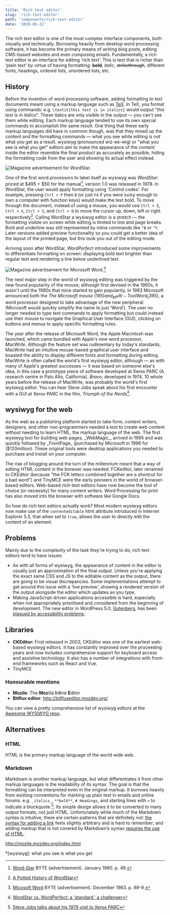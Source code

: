 ```yaml
---
title: 'Rich text editor'
slug: 'rich-text-editor'
path: 'components/rich-text-editor'
date: '2019-05-22'
---
```


The rich text editor is one of the most complex interface components, both visually and technically. Borrowing heavily from desktop word processing software, it has become the primary means of writing blog posts, editing CMS-based websites and even composing emails. Fundamentally, a rich text editor is an interface for editing ‘rich text’. This is text that is richer than ‘plain text’ by virtue of having formatting: **bold**, _italic_, ~~strikethrough~~, different fonts, headings, ordered lists, unordered lists, etc.

## History

Before the invention of word processing software, adding formatting to text documents meant using a markup language such as [TeX](https://en.wikipedia.org/wiki/TeX). In TeX, you format using commands: e.g. `\textit{this text is in italics}` would output "_this text is in italics_". These italics are only visible in the output — you can't see them while editing. Each markup language tended to use its own special commands to accomplish the same result. One thing that these early markup languages did have in common though, was that they mixed up the content and the formatting commands — what you see while editing is _not_ what you get as a result. wysiwyg (pronounced wiz-ee-wig) or "what you see is what you get" editors aim to make the appearance of the content inside the editor resemble the final product as accurately as possible, hiding the formatting code from the user and showing its actual effect instead.

![Magazine advertisement for WordStar.](./images/WordStar_ad.jpg 'This ad for WordStar makes a big deal of its ‘what you see is what you get’ features')

One of the first word processors to label itself as wysiwyg was _WordStar_: priced at $495 + $50 for the manual[^1], version 1.0 was released in 1978. In WordStar, the user would apply formatting using 'Control codes'. For example, pressing `Ctrl + P` then `B` (or just `F4` if you were lucky enough to own a computer with function keys) would make the text bold. To move through the document, instead of using a mouse, you would use `Ctrl + E`, `Ctrl + X`, `Ctrl + S`, and `Ctrl + D` to move the cursor up, down, left or right respectively[^2]. Calling WordStar a wysiwyg editor is a stretch — the formatting visible on screen while editing is limited to line and page breaks. Bold and underline was still represented by inline commands like `^B` or `^Y`. Later versions added preview functionality so you could get a better idea of the layout of the printed page, but this took you out of the editing mode.

Arriving soon after WordStar, _WordPerfect_ introduced some improvements to differentiate formatting on screen: displaying bold text brighter than regular text and rendering a line below underlined text.

![Magazine advertisement for Microsoft Word.](./images/Microsoft_Word_ad.jpg 'In a not-so-subtle dig at WordStar, this ad for Microsoft Word explains how it improves on existing wysiwyg editors by showing formatting like bold, italic and underline on-screen')[^3]

The next major step in the world of wysiwyg editing was triggered by the new found popularity of the mouse; although first devised in the 1960s, it wasn't until the 1980s that mice started to gain popularity. In 1983 Microsoft announced both the _The Microsoft mouse_ ($195) and _Multi-Tool Word_ ($395), a word processor designed to take advantage of the new peripheral (Microsoft would quickly simplify the name to just ‘Word’). The user no longer needed to type text commands to apply formatting but could instead use their mouse to navigate the Graphical User Interface (GUI), clicking on buttons and menus to apply specific formatting rules.

The year after the release of Microsoft Word, the Apple Macintosh was launched, which came bundled with Apple's new word processor, _MacWrite_. Although the feature set was rudimentary by today's standards, MacWrite had an intuitive mouse-based graphical user interface and boasted the ability to display different fonts and formatting during editing. MacWrite is often called the world's first wysiwyg editor, although — as with many of Apple's greatest successes — it was based on someone else's idea; in this case a prototype piece of software developed at Xerox PARC (A research centre in Palo Alto, California). _Bravo_, developed in 1974, 10 whole years before the release of MacWrite, was probably the world's first wysiwyg editor. You can hear Steve Jobs speak about his first encounter with a GUI at Xerox PARC in the film, _Triumph of the Nerds_[^5].

## wysiwyg for the web

<!--Before the world wide web really took off, rich text content was written primarily for the printed page while online communication remained a plain text medium. -->As the web as a publishing platform started to take form, content writers, designers, and other non-programmers needed a tool to create web content without needing to learn HTML, the markup language of the web. The first wysiwyg tool for building web pages, _WebMagic_, arrived in 1995 and was quickly followed by _FrontPage_ (purchased by Microsoft in 1996 for \$133million). These original tools were desktop applications you needed to purchase and install on your computer.

The rise of blogging around the turn of the millennium meant that a way of editing HTML content in the browser was needed. FCKeditor, later renamed to CKEditor (because "the FCK letters combined together are a shortcut for a bad word") and TinyMCE were the early pioneers in the world of browser-based editors. Web-based rich-text editors have now become the tool of choice (or necessity) for many content writers. Word Processing for print has also moved into the browser with software like Google Docs.

So how do rich text editors actually work? Most modern wysiwyg editors now make use of the `contenteditable` html attribute introduced in Internet Explorer 5.5, that when set to `true`, allows the user to directly edit the content of an element.

## Problems

Mainly due to the complexity of the task they're trying to do, rich text editors tend to have issues:

- As with all forms of wysiwyg, the appearance of content in the editor is usually just an approximation of the final output. Unless you're applying the exact same CSS and JS to the editable content as the output, there are going to be visual discrepancies. Some implementations attempt to get around this issue with a ‘live preview’, showing a rendered version of the output alongside the editor which updates as you type.
- Making JavaScript-driven applications accessible is hard, especially when not appropriately prioritised and considered from the beginning of development. The new editor in WordPress 5.0, [Gutenberg](https://wordpress.org/gutenberg/), has been [plagued by accessibility problems](https://wptavern.com/wpcampus-gutenberg-accessibility-audit-finds-significant-and-pervasive-accessibility-problems).

## Libraries

- **CKEditor:** First released in 2003, CKEditor was one of the earliest web-based wysiwyg editors. It has constantly improved over the proceeding years and now includes comprehensive support for keyboard access and assistive technology. It also has a number of integrations with front-end frameworks such as React and Vue.
- TinyMCE

### Honourable mentions

- **Mozile**: The **Moz**illa **I**n**l**ine **E**ditor
- **Bitflux editor**: http://bitfluxeditor.mozdev.org/

You can view a pretty comprehensive list of wysiwyg editors at the [Awesome WYSIWYG repo](https://github.com/JefMari/awesome-wysiwyg).

## Alternatives

### HTML

HTML is the primary markup language of the world wide web.

### Markdown

Markdown is another markup language, but what differentiates it from other markup languages is the readability of its syntax. The goal is that the formatting can be interpreted even in the original markup. It borrows heavily from existing conventions for marking up plain text in emails and online forums. e.g. `_italics_`, `**bold**`, `# Headings`, and starting lines with `>` to indicate a blockquote [^6]. Its simple design allows it to be converted to many output formats, not just HTML. Unfortunately while much of the Markdown syntax is intuitive, there are certain patterns that are definitely _not_: [the syntax for adding a link](https://daringfireball.net/projects/markdown/syntax#link) feels slightly arbitrary and is hard to remember; and adding markup that is not covered by Markdown’s syntax [requires the use of HTML](https://daringfireball.net/projects/markdown/syntax#html).

[^1]: [Word-Star](https://archive.org/stream/byte-magazine-1980-01#page/n49/mode/2up) BYTE (advertisement). January 1980. p. 49.
[^2]: [A Potted History of WordStar](https://web.archive.org/web/20130706022357/http://www.wordstar.org/index.php/wordstar-history)
[^2]: [WordStar: A writer’s word processor](https://arstechnica.com/information-technology/2017/03/wordstar-a-writers-word-processor/) _Robert J. Sawyer_
[^3]: [Micosoft Word](https://archive.org/stream/byte-magazine-1983-12/1983_12_BYTE_08-12_Easy_Software#page/n89/mode/2up) BYTE (advertisement). December 1983. p. 88-9.
[^4]: [Mouse and new WP program join Microsoft product lineup](https://books.google.co.uk/books?id=4S8EAAAAMBAJ&pg=PA10&redir_esc=y#v=onepage&q&f=false). 1983
[^5]: [WordStar vs. WordPerfect: a 'standard,' a challenger](https://www.csmonitor.com/1984/1107/110722.html)
[^6]: [Steve Jobs talks about his 1979 visit to Xerox PARC](https://player.vimeo.com/video/181839941)
[^7]: [Rebranding](https://web.archive.org/web/20081231055546/http://docs.fckeditor.net/FCKeditor_3.x/Design_and_Architecture/Rebranding) FCK Editor docs
[^7]: [Your WYSIWYG Editor sucks](https://rachelandrew.co.uk/archives/2011/07/27/your-wysiwyg-editor-sucks/)
[^7]: [Markdown: Syntax](https://daringfireball.net/projects/markdown/syntax)

http://mozile.mozdev.org/index.html

<!-- prettier-ignore -->
*[wysiwyg]: what you see is what you get
